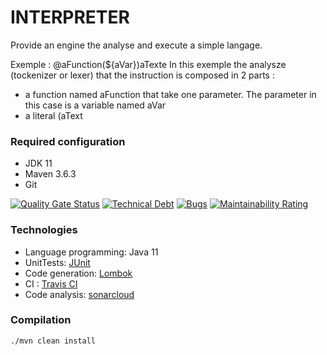 # INTERPRETER

Provide an engine the analyse and execute a simple langage.

Exemple : @aFunction(${aVar})aTexte
In this exemple the analysze (tockenizer or lexer) that the instruction is composed in 2 parts : 
- a function named aFunction that take one parameter. The parameter in this case is a variable named aVar
- a literal (aText

### Required configuration ###
* JDK 11
* Maven 3.6.3
* Git

[![Quality Gate Status](https://sonarcloud.io/api/project_badges/measure?project=benKacimi_function-engine&metric=alert_status)](https://sonarcloud.io/summary/new_code?id=benKacimi_function-engine)
[![Technical Debt](https://sonarcloud.io/api/project_badges/measure?project=benKacimi_function-engine&metric=sqale_index)](https://sonarcloud.io/summary/new_code?id=benKacimi_function-engine)
[![Bugs](https://sonarcloud.io/api/project_badges/measure?project=benKacimi_function-engine&metric=bugs)](https://sonarcloud.io/summary/new_code?id=benKacimi_function-engine)
[![Maintainability Rating](https://sonarcloud.io/api/project_badges/measure?project=benKacimi_function-engine&metric=sqale_rating)](https://sonarcloud.io/summary/new_code?id=benKacimi_function-engine)

### Technologies ####
* Language programming: Java 11
* UnitTests: [JUnit](https://junit.org/junit5/)
* Code generation: [Lombok](https://projectlombok.org)
* CI : [Travis CI](https://travis-ci.com)
* Code analysis: [sonarcloud](https://sonarcloud.io)

### Compilation ###
```
./mvn clean install
```
